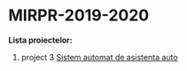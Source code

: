 # MIRPR-2019-2020

**Lista proiectelor:**
1. project 3 [Sistem automat de asistenta auto](DrivingAssistance/readme.md)
